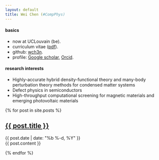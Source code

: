 ```yaml
---
layout: default
title: Wei Chen (#CompPhys)
---
```


#### basics
* now at UCLouvain (be).
* curriculum vitae ([pdf](cv.pdf)).
* github: [wch3n](http://github.com/wch3n).
* profile: 
  [Google scholar](https://scholar.google.com/citations?user=ouy6ESIAAAAJa),
  [Orcid](http://orcid.org/0000-0002-7496-0341).

#### research interests
- Highly-accurate hybrid density-functional theory 
  and many-body perturbation theory methods for condensed matter systems
- Defect physics in semiconductors
- High-throughput computational screening for magnetic materials and emerging photovoltaic materials

{% for post in site.posts %}

<article class='post'>
  <h1 class='post-title'>
    <a href="{{ site.path }}{{ post.url }}">
      {{ post.title }}
    </a>
  </h1>
  <div class="post-date">{{ post.date | date: "%b %-d, %Y" }}</div>
  {{ post.content }}
</article>

{% endfor %}

